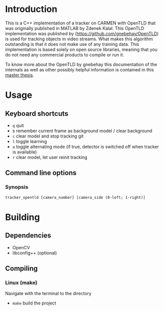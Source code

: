 # Introduction

This is a C++ implementation of a tracker on CARMEN with OpenTLD that was originally published in MATLAB by Zdenek Kalal. This OpenTLD implementation was published by (https://github.com/gnebehay/OpenTLD) is used for tracking objects in video streams. What makes this algorithm outstanding is that it does not make use of any training data. This implementation is based solely on open source libraries, meaning that you do not need any commercial products to compile or run it.

To know more about the OpenTLD by gnebehay this documentation of the internals as well as other possibly helpful information is contained in this [master thesis](https://github.com/downloads/gnebehay/OpenTLD/gnebehay_thesis_msc.pdf).

# Usage
## Keyboard shortcuts

* `q` quit
* `b` remember current frame as background model / clear background
* `c` clear model and stop tracking  git
* `l` toggle learning
* `a` toggle alternating mode (if true, detector is switched off when tracker is available)
* `r` clear model, let user reinit tracking

## Command line options
### Synopsis
`tracker_opentld [camera_number] [camera_side (0-left; 1-right)]`

# Building
## Dependencies
* OpenCV
* libconfig++ (optional)

## Compiling
### Linux (make)
Navigate with the terminal to the directory
* `make` build the project
